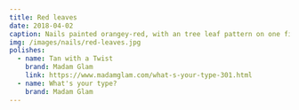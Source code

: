```yaml
---
title: Red leaves
date: 2018-04-02
caption: Nails painted orangey-red, with an tree leaf pattern on one finger
img: /images/nails/red-leaves.jpg
polishes:
  - name: Tan with a Twist
    brand: Madam Glam
    link: https://www.madamglam.com/what-s-your-type-301.html
  - name: What's your type?
    brand: Madam Glam
---
```

